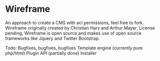 Wireframe
=========

An approach to create a CMS with acl permissions, feel free to fork.
Wireframe originally created by Christian Harz and Arthur Mayer.
License pending, Wireframe is open source and makes use of open source frameworks like Jquery and Twitter Bootstrap.

Todo:
	Bugfixes, bugfixes, bugfixes
	Template engine (currently pure php/html)
	Plugin API (partially done)
	Installer
